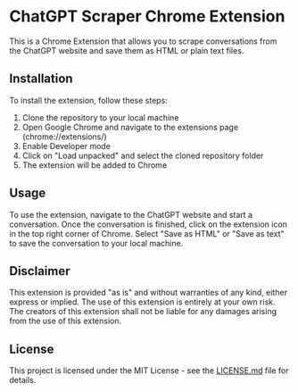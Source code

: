 # ChatGPT Scraper Chrome Extension

This is a Chrome Extension that allows you to scrape conversations from the ChatGPT website and save them as HTML or plain text files. 

## Installation

To install the extension, follow these steps:

1. Clone the repository to your local machine
2. Open Google Chrome and navigate to the extensions page (chrome://extensions/)
3. Enable Developer mode
4. Click on "Load unpacked" and select the cloned repository folder
5. The extension will be added to Chrome

## Usage

To use the extension, navigate to the ChatGPT website and start a conversation. Once the conversation is finished, click on the extension icon in the top right corner of Chrome. Select "Save as HTML" or "Save as text" to save the conversation to your local machine.

## Disclaimer

This extension is provided "as is" and without warranties of any kind, either express or implied. The use of this extension is entirely at your own risk. The creators of this extension shall not be liable for any damages arising from the use of this extension.

## License

This project is licensed under the MIT License - see the [LICENSE.md](LICENSE.md) file for details.
